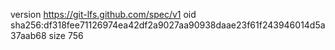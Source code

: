 version https://git-lfs.github.com/spec/v1
oid sha256:df318fee71126974ea42df2a9027aa90938daae23f61f243946014d5a37aab68
size 756
